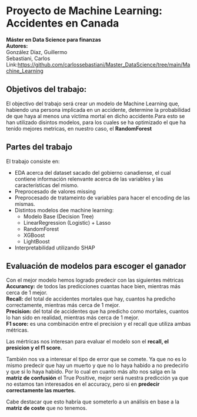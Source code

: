 # Proyecto de Machine Learning: Accidentes en Canada
**Máster en Data Science para finanzas <br />**
**Autores: <br />**
González Díaz, Guillermo <br />
Sebastiani, Carlos  <br />
Link:https://github.com/carlossebastiani/Master_DataScience/tree/main/Machine_Learning


## Objetivos del trabajo:
El objectivo del trabajo será crear un modelo de Machine Learning que, habiendo una persona implicada en un accidente, determine la probabilidad de que haya al menos una víctima mortal en dicho accidente.Para esto se han utilizado disintos modelos, para los cuales se ha optimizado el que ha tenido mejores metricas, en nuestro caso, el **RandomForest**

## Partes del trabajo
El trabajo consiste en:
- EDA acerca del dataset sacado del gobierno canadiense, el cual contiene información relenvante acerca de las variables y las características del mismo.
- Preprocesado de valores missing
- Preprocesado de tratameinto de variables para hacer el encoding de las mismas. 
- Distintos modelos dee machine learning:
    - Modelo Base (Decision Tree)
    - LinearRegression (Logistic) + Lasso
    - RandomForest
    - XGBoost
    - LightBoost
- Interpretabilidad utilizando SHAP




## Evaluación de modelos para escoger el ganador
Con el mejor modelo hemos logrado predecir con las siguientes métricas
**Accurancy:** de todos las predicciones cuantas hace bien, mientras más cerca de 1 mejor.  <br /> 
**Recall:** del total de accidentes mortales que hay, cuantos ha predicho correctamente, mientras más cerca de 1 mejor. <br /> 
**Precision:**  del total de accidentes que ha predicho como mortales, cuantos lo han sido en realidad, mientras más cerca de 1 mejor. <br />
**F1 score:** es una combinación entre el precision y el recall que utiliza ambas métricas.

Las mértricas nos interesan para evaluar el modelo son el **recall, el presicion y el f1 score.** <br /> 

También nos va a interesar el tipo de error que se comete. Ya que no es lo mismo predecir que hay un muerto y que no lo haya habido a no predecirlo y que si lo haya habido. Por lo cual en cuanto más alto nos salga en la **matriz de confusión**  el True Positive, mejor será nuestra predicción ya que  no estamos tan interesados en el accuracy, pero si en **predecir correctamente las muertes.**

Cabe destacar que esto habría que someterlo a un análisis en base a la **matriz de coste** que no tenemos.
